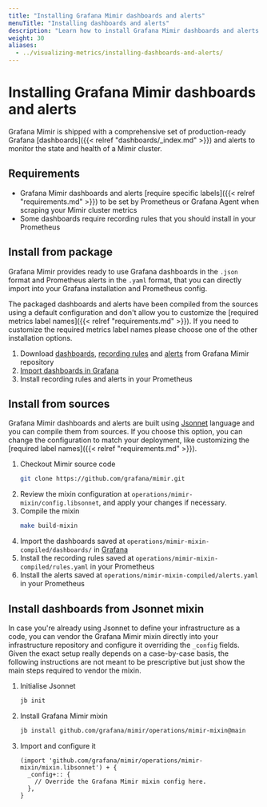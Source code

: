 ```yaml
---
title: "Installing Grafana Mimir dashboards and alerts"
menuTitle: "Installing dashboards and alerts"
description: "Learn how to install Grafana Mimir dashboards and alerts."
weight: 30
aliases:
  - ../visualizing-metrics/installing-dashboards-and-alerts/
---
```


# Installing Grafana Mimir dashboards and alerts

Grafana Mimir is shipped with a comprehensive set of production-ready Grafana [dashboards]({{< relref "dashboards/_index.md" >}}) and alerts to monitor the state and health of a Mimir cluster.

## Requirements

- Grafana Mimir dashboards and alerts [require specific labels]({{< relref "requirements.md" >}}) to be set by Prometheus or Grafana Agent when scraping your Mimir cluster metrics
- Some dashboards require recording rules that you should install in your Prometheus

## Install from package

Grafana Mimir provides ready to use Grafana dashboards in the `.json` format and Prometheus alerts in the `.yaml` format, that you can directly import into your Grafana installation and Prometheus config.

The packaged dashboards and alerts have been compiled from the sources using a default configuration and don't allow you to customize the [required metrics label names]({{< relref "requirements.md" >}}).
If you need to customize the required metrics label names please choose one of the other installation options.

1. Download [dashboards](https://github.com/grafana/mimir/tree/main/operations/mimir-mixin-compiled/dashboards), [recording rules](https://github.com/grafana/mimir/blob/main/operations/mimir-mixin-compiled/rules.yaml) and [alerts](https://github.com/grafana/mimir/blob/main/operations/mimir-mixin-compiled/alerts.yaml) from Grafana Mimir repository
2. [Import dashboards in Grafana](https://grafana.com/docs/grafana/latest/dashboards/export-import/#import-dashboard)
3. Install recording rules and alerts in your Prometheus

## Install from sources

Grafana Mimir dashboards and alerts are built using [Jsonnet](https://jsonnet.org) language and you can compile them from sources.
If you choose this option, you can change the configuration to match your deployment, like customizing the [required label names]({{< relref "requirements.md" >}}).

1. Checkout Mimir source code
   ```bash
   git clone https://github.com/grafana/mimir.git
   ```
2. Review the mixin configuration at `operations/mimir-mixin/config.libsonnet`, and apply your changes if necessary.
3. Compile the mixin
   ```bash
   make build-mixin
   ```
4. Import the dashboards saved at `operations/mimir-mixin-compiled/dashboards/` in [Grafana](https://grafana.com/docs/grafana/latest/dashboards/export-import/#import-dashboard)
5. Install the recording rules saved at `operations/mimir-mixin-compiled/rules.yaml` in your Prometheus
6. Install the alerts saved at `operations/mimir-mixin-compiled/alerts.yaml` in your Prometheus

## Install dashboards from Jsonnet mixin

In case you're already using Jsonnet to define your infrastructure as a code, you can vendor the Grafana Mimir mixin directly into your infrastructure repository and configure it overriding the `_config` fields.
Given the exact setup really depends on a case-by-case basis, the following instructions are not meant to be prescriptive but just show the main steps required to vendor the mixin.

1. Initialise Jsonnet
   ```bash
   jb init
   ```
2. Install Grafana Mimir mixin
   ```bash
   jb install github.com/grafana/mimir/operations/mimir-mixin@main
   ```
3. Import and configure it
   ```jsonnet
   (import 'github.com/grafana/mimir/operations/mimir-mixin/mixin.libsonnet') + {
     _config+:: {
       // Override the Grafana Mimir mixin config here.
     },
   }
   ```
